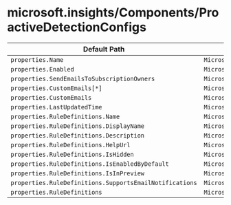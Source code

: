 # microsoft.insights/Components/ProactiveDetectionConfigs

| Default Path | Alias |
|---|---|
| `properties.Name` | `Microsoft.Insights/Components/ProactiveDetectionConfigs/Name` |
| `properties.Enabled` | `Microsoft.Insights/Components/ProactiveDetectionConfigs/Enabled` |
| `properties.SendEmailsToSubscriptionOwners` | `Microsoft.Insights/Components/ProactiveDetectionConfigs/SendEmailsToSubscriptionOwners` |
| `properties.CustomEmails[*]` | `Microsoft.Insights/Components/ProactiveDetectionConfigs/CustomEmails[*]` |
| `properties.CustomEmails` | `Microsoft.Insights/Components/ProactiveDetectionConfigs/CustomEmails` |
| `properties.LastUpdatedTime` | `Microsoft.Insights/Components/ProactiveDetectionConfigs/LastUpdatedTime` |
| `properties.RuleDefinitions.Name` | `Microsoft.Insights/Components/ProactiveDetectionConfigs/RuleDefinitions.Name` |
| `properties.RuleDefinitions.DisplayName` | `Microsoft.Insights/Components/ProactiveDetectionConfigs/RuleDefinitions.DisplayName` |
| `properties.RuleDefinitions.Description` | `Microsoft.Insights/Components/ProactiveDetectionConfigs/RuleDefinitions.Description` |
| `properties.RuleDefinitions.HelpUrl` | `Microsoft.Insights/Components/ProactiveDetectionConfigs/RuleDefinitions.HelpUrl` |
| `properties.RuleDefinitions.IsHidden` | `Microsoft.Insights/Components/ProactiveDetectionConfigs/RuleDefinitions.IsHidden` |
| `properties.RuleDefinitions.IsEnabledByDefault` | `Microsoft.Insights/Components/ProactiveDetectionConfigs/RuleDefinitions.IsEnabledByDefault` |
| `properties.RuleDefinitions.IsInPreview` | `Microsoft.Insights/Components/ProactiveDetectionConfigs/RuleDefinitions.IsInPreview` |
| `properties.RuleDefinitions.SupportsEmailNotifications` | `Microsoft.Insights/Components/ProactiveDetectionConfigs/RuleDefinitions.SupportsEmailNotifications` |
| `properties.RuleDefinitions` | `Microsoft.Insights/Components/ProactiveDetectionConfigs/RuleDefinitions` |

